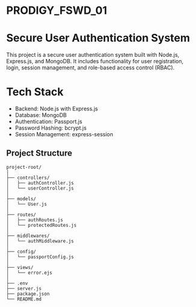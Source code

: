 # PRODIGY_FSWD_01
# Secure User Authentication System

This project is a secure user authentication system built with Node.js, Express.js, and MongoDB. 
It includes functionality for user registration, login, session management, and role-based access control (RBAC).

# Tech Stack

- Backend: Node.js with Express.js
- Database: MongoDB
- Authentication: Passport.js
- Password Hashing: bcrypt.js
- Session Management: express-session



## Project Structure

```plaintext
project-root/
│
├── controllers/
│   ├── authController.js
│   └── userController.js
│
├── models/
│   └── User.js
│
├── routes/
│   ├── authRoutes.js
│   └── protectedRoutes.js
│
├── middlewares/
│   └── authMiddleware.js
│
├── config/
│   └── passportConfig.js
│
├── views/
│   └── error.ejs
│
├── .env
├── server.js
├── package.json
└── README.md

